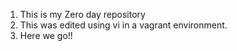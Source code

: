 1. This is my Zero day repository
2. This was edited using vi in a vagrant environment.
3. Here we go!!
